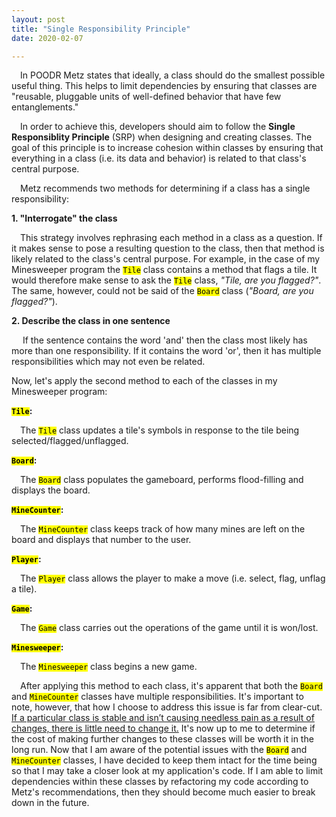 ```yaml
---
layout: post
title: "Single Responsibility Principle"
date: 2020-02-07

---
```


<p>&emsp;In POODR Metz states that ideally, a class should do the smallest possible useful thing. This helps to limit dependencies by ensuring that classes are "reusable, pluggable units of well-defined behavior that have few entanglements."</p>
<!--more-->
<p>&emsp;In order to achieve this, developers should aim to follow the <b>Single Responsiblity Principle</b> (SRP) when designing and creating classes. The goal of this principle is to increase cohesion within classes by ensuring that everything in a class (i.e. its data and behavior) is related to that class's central purpose.</p>

<p>&emsp;Metz recommends two methods for determining if a class has a single responsibility:</p>
<p><b>1. "Interrogate" the class</b></p>
<p>&emsp;This strategy involves rephrasing each method in a class as a question. If it makes sense to pose a resulting question to the class, then that method is likely related to the class's central purpose. For example, in the case of my Minesweeper program the <code><mark>Tile</mark></code> class contains a method that flags a tile. It would therefore make sense to ask the <code><mark>Tile</mark></code> class, <em>"Tile, are you flagged?"</em>. The same, however, could not be said of the <code><mark>Board</mark></code> class (<em>"Board, are you flagged?"</em>).
<p><b>2. Describe the class in one sentence</b></p>
<p>&emsp; If the sentence contains the word 'and' then the class most likely has more than one responsibility. If it contains the word 'or', then it has multiple responsibilities which may not even be related.</p>

<p>Now, let's apply the second method to each of the classes in my Minesweeper program:</p>

<p><b><code><mark>Tile</mark></code>:</b></p>
<p>&emsp;The <code><mark>Tile</mark></code> class updates a tile's symbols in response to the tile being selected/flagged/unflagged.</p>

<p><b><code><mark>Board</mark></code>:</b></p>
<p>&emsp;The <code><mark>Board</mark></code> class populates the gameboard, performs flood-filling and displays the board.</p>

<p><b><code><mark>MineCounter</mark></code>:</b></p>
<p>&emsp;The <code><mark>MineCounter</mark></code> class keeps track of how many mines are left on the board and displays that number to the user.</p>

<p><b><code><mark>Player</mark></code>:</b></p>
<p>&emsp;The <code><mark>Player</mark></code> class allows the player to make a move (i.e. select, flag, unflag a tile).</p>

<p><b><code><mark>Game</mark></code>:</b></p>
<p>&emsp;The <code><mark>Game</mark></code> class carries out the operations of the game until it is won/lost.</p>

<p><b><code><mark>Minesweeper</mark></code>:</b></p>
<p>&emsp;The <code><mark>Minesweeper</mark></code> class begins a new game.</p>

<p>&emsp;After applying this method to each class, it's apparent that both the <code><mark>Board</mark></code> and <code><mark>MineCounter</mark></code> classes have multiple responsibilities. It's important to note, however, that how I choose to address this issue is far from clear-cut. <a class = "link" href="https://deviq.com/single-responsibility-principle/">If a particular class is stable and isn’t causing needless pain as a result of changes, there is little need to change it.</a> It's now up to me to determine if the cost of making further changes to these classes will be worth it in the long run. Now that I am aware of the potential issues with the <code><mark>Board</mark></code> and <code><mark>MineCounter</mark></code> classes, I have decided to keep them intact for the time being so that I may take a closer look at my application's code. If I am able to limit dependencies within these classes by refactoring my code according to Metz's recommendations, then they should become much easier to break down in the future. </p>
